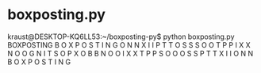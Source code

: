 # boxposting.py

kraust@DESKTOP-KQ6LL53:~/boxposting-py$ python boxposting.py BOXPOSTING
    B O X P O S T I N G
    O                 N N
    X                 I   I
    P                 T     T
    O                 S       S
    S                 O         O
    T                 P           P
    I                 X             X
    N                 O               O
    G N I T S O P X O B                 B
      N                 O               O
        I                 X             X
          T                 P           P
            S                 O         O
              O                 S       S
                P                 T     T
                  X                 I   I
                    O                 N N
                      B O X P O S T I N G
